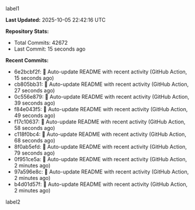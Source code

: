 
label1 
<!-- ACTIVITY_START -->
**Last Updated:** 2025-10-05 22:42:16 UTC

**Repository Stats:**
- Total Commits: 42672
- Last Commit: 15 seconds ago

**Recent Commits:**
- 6e2bcbf2f: 🤖 Auto-update README with recent activity (GitHub Action, 15 seconds ago)
- cb805bb31: 🤖 Auto-update README with recent activity (GitHub Action, 27 seconds ago)
- 0c556e879: 🤖 Auto-update README with recent activity (GitHub Action, 39 seconds ago)
- f84e043f5: 🤖 Auto-update README with recent activity (GitHub Action, 49 seconds ago)
- f17c10637: 🤖 Auto-update README with recent activity (GitHub Action, 58 seconds ago)
- c118f0bc4: 🤖 Auto-update README with recent activity (GitHub Action, 68 seconds ago)
- 8f0ab5efd: 🤖 Auto-update README with recent activity (GitHub Action, 79 seconds ago)
- 0f951ce5a: 🤖 Auto-update README with recent activity (GitHub Action, 2 minutes ago)
- 97a596e8c: 🤖 Auto-update README with recent activity (GitHub Action, 2 minutes ago)
- b4d01d57f: 🤖 Auto-update README with recent activity (GitHub Action, 2 minutes ago)
<!-- ACTIVITY_END -->

label2
